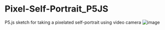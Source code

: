 # Pixel-Self-Portrait_P5JS
P5.js sketch for taking a pixelated self-portrait using video camera
![image](https://user-images.githubusercontent.com/43323669/225957674-bf777053-5202-4a88-a886-4f59c3cddc06.png)
